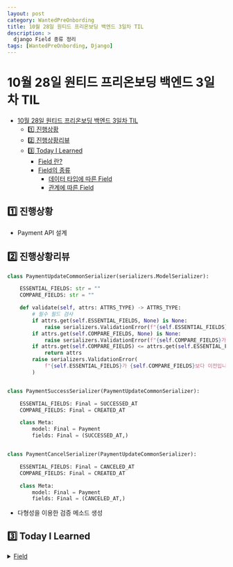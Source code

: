 ```yaml
---
layout: post
category: WantedPreOnbording
title: 10월 28일 원티드 프리온보딩 백엔드 3일차 TIL
description: >
  django Field 종류 정리
tags: [WantedPreOnbording, Django]
---
```


# 10월 28일 원티드 프리온보딩 백엔드 3일차 TIL

- [10월 28일 원티드 프리온보딩 백엔드 3일차 TIL](#10월-28일-원티드-프리온보딩-백엔드-3일차-til)
  - [:one: 진행상황](#one진행상황)
  - [:two: 진행상황리뷰](#two진행상황리뷰)
  - [:three: Today I Learned](#threetoday-i-learned)
    - [Field 란?](#field-란)
    - [Field의 종류](#field의-종류)
      - [데이터 타입에 따른 Field](#데이터-타입에-따른-field)
      - [관계에 따른 Field](#관계에-따른-field)

## :one: 진행상황

- Payment API 설계

## :two: 진행상황리뷰

```python
class PaymentUpdateCommonSerializer(serializers.ModelSerializer):

    ESSENTIAL_FIELDS: str = ""
    COMPARE_FIELDS: str = ""

    def validate(self, attrs: ATTRS_TYPE) -> ATTRS_TYPE:
        # 필수 필드 검사
        if attrs.get(self.ESSENTIAL_FIELDS, None) is None:
            raise serializers.ValidationError(f"{self.ESSENTIAL_FIELDS}가 없습니다.")
        if attrs.get(self.COMPARE_FIELDS, None) is None:
            raise serializers.ValidationError(f"{self.COMPARE_FIELDS}가 없습니다.")
        if attrs.get(self.COMPARE_FIELDS) <= attrs.get(self.ESSENTIAL_FIELDS):
            return attrs
        raise serializers.ValidationError(
            f"{self.ESSENTIAL_FIELDS}가 {self.COMPARE_FIELDS}보다 이전입니다."
        )


class PaymentSuccessSerializer(PaymentUpdateCommonSerializer):

    ESSENTIAL_FIELDS: Final = SUCCESSED_AT
    COMPARE_FIELDS: Final = CREATED_AT

    class Meta:
        model: Final = Payment
        fields: Final = (SUCCESSED_AT,)


class PaymentCancelSerializer(PaymentUpdateCommonSerializer):

    ESSENTIAL_FIELDS: Final = CANCELED_AT
    COMPARE_FIELDS: Final = CREATED_AT

    class Meta:
        model: Final = Payment
        fields: Final = (CANCELED_AT,)
```
- 다형성을 이용한 검증 메소드 생성


## :three: Today I Learned
<details>
<summary><a href="https://docs.djangoproject.com/en/4.1/ref/models/fields/">Field</a>
</summary>
내용

### Field 란?
> **Field** is an abstract class that represents a database table column. Django uses fields to create the database table ([**db_type()**](https://docs.djangoproject.com/en/4.1/ref/models/fields/#django.db.models.Field.db_type)), to map Python types to database ([**get_prep_value()**](https://docs.djangoproject.com/en/4.1/ref/models/fields/#django.db.models.Field.get_prep_value)) and vice-versa ([**from_db_value()**](https://docs.djangoproject.com/en/4.1/ref/models/fields/#django.db.models.Field.from_db_value)).
>
>> **Field** 란 데이터베이스 테이블의 열을 표현한 추상적 클래스이다. Django는 field를 이용하여 데이터베이스 테이블을 생성하고([**db_type()**](https://docs.djangoproject.com/en/4.1/ref/models/fields/#django.db.models.Field.db_type)), Python 타입을 데이터베이스에 매핑하고([**get_prep_value()**](https://docs.djangoproject.com/en/4.1/ref/models/fields/#django.db.models.Field.get_prep_value)), 역으로도 매핑한다([**from_db_value()**](https://docs.djangoproject.com/en/4.1/ref/models/fields/#django.db.models.Field.from_db_value)).

### Field의 종류

주로 사용하는 Field는 Bold 처리.

#### 데이터 타입에 따른 Field

- 수
  - 0을 포함한 자연수
    - PositiveBigIntegerField

      0 이상의 64bit 정수 지원.(0 ~ 9223372036854775807)

    - **PositiveIntegerField**

      0 이상의 32bit 정수 지원.(0 ~ 2147483647)

    - PositiveSmallIntegerField

      0 이상의 16bit 정수 지원.(0 ~ 32767)

  - 정수
    - BigIntegerField

      IntegerField 64bit 정수까지 지원. (-9223372036854775808 ~ 9223372036854775807)

    - IntegerField

      32bit 정수 지원.(-2147483648 ~ 2147483647)

    - SmallIntegerField

      16bit 정수 지원. (-32768 ~ 32767)

  - 실수
    - DecimalField

      [Decimal](https://docs.python.org/ko/3/library/decimal.html#decimal.Decimal) 지원.

    - FloatField

      부동 소수점 값 지원.

  - 자동 생성
    - AutoField
      
      ID 등을 위해 자동으로 증가하는 Field. 32bit 정수 지원.(1 ~ 2147483647)

    - BigAutoField

      AutoField와 동일하나 64bit 정수 지원. (1 ~ 9223372036854775807)
      
    - SmallAutoField

      AutoField와 동일하나 16bit 정수 지원. (1 ~ 32767)

- 문자열
  - 기본
    - **CharField**

      문자열 지원. 긴 문자열을 지원해야한다면 TextField 권장.

    - **TextField**

      긴 문자열 지원.

  - 형식이 있는 문자열
    - EmailField

      [EmailValidator](https://docs.djangoproject.com/ko/4.1/ref/validators/#django.core.validators.EmailValidator)로 검증하는 이메일 형식 문자열 지원

    - FilePathField

      파일 경로를 포함한 파일 이름 형식의 문자열 지원.

      - FilePathField.path

        기본 절대 경로 문자열 혹은 Callable 객체. 필수 인자.

    - GenericIPAddressField

      IPv4 혹은 IPv6 형식의 문자열 지원.

    - SlugField

      문자, 숫자, `_`, `-`만으로 이루어진 문자열. URL의 마지막을 주로 사용

    - URLField

      [](https://docs.djangoproject.com/ko/4.1/ref/validators/#django.core.validators.URLValidator)로 검증된 URL 형식의 문자열 지원.

    - UUIDField

      [UUID](https://docs.python.org/3/library/uuid.html#uuid.UUID) 혹은 UUID 형식의 32자 문자열 지원.

- 시간
  - DateField

    날짜([datetime.date](https://docs.python.org/ko/3/library/datetime.html#date-objects)) 지원.

  - **DateTimeField**

    날짜와 시간([datetime.date](https://docs.python.org/ko/3/library/datetime.html#datetime-objects)) 지원.

    - DateField.auto_now

      오브젝트가 저장될 때 자동 업데이트. 수정된 시각을 저장할 때 유용.

    - DateField.auto_now_add

      오브젝트가 생성될 때 자동 생성. 생성된 시각을 저장할 때 유용.

  - DurationField

    기간([datetime.timedelta](https://docs.python.org/ko/3/library/datetime.html#datetime.timedelta)) 지원

  - TimeField

    시각([datetime.time](https://docs.python.org/ko/3/library/datetime.html#time-objects)) 지원.

- 파일
  - FileField

    파일 지원.

    - FileField.upload_to

      파일 저장경로 인자. 시각 포맷팅([strftime()](https://docs.python.org/3/library/time.html#time.strftime))을 지원.

  - ImageField

    이미지 형식의 파일 지원.

- 기타
  - BinaryField

    바이너리 데이터([bytes](https://docs.python.org/ko/3/library/stdtypes.html#bytes), [bytearray](https://docs.python.org/ko/3/library/stdtypes.html#bytearray), [memoryview](https://docs.python.org/ko/3/library/stdtypes.html#memoryview)) 지원.

  - **BooleanField**
    
    True/False 지원.

  - JSONField

    JSON 데이터 지원.

#### 관계에 따른 Field

- ForeignKey
  
  외래키. 다대일 관계 시 사용. 외래키를 가져올 모델(`to`)과 참조한 개체가 사라졌을 때 처리할 방법(`on_delete`) 필수.

  - ForeignKey.to
    
    모델 클래스 혹은 해당 클래스를 표현하는 문자열. `'self'`지정 시 재귀적 관계 가능.

  - ForeignKey.on_delete
    
    참조개체가 삭제되었을 때 처리하는 방법.


    - CASCADE

      참조된 개체 삭제 시 참조한 개체도 모두 삭제.

    - PROTECT

      참조하고 있는 개체가 존재할 경우 삭제 방지.

    - RESTRICT

      기본적으로는 PROTECT와 동일. 참조된 개체와 참조한 개체가 동시에 참조하는 공통 참조 개체가 존재하고, 해당 개체에 대해 두 개체 모두 CASCADE이며, 공통 참조 개체가 삭제되는 경우 삭제 허용.
      ```Python
      class Artist(models.Model):
          name = models.CharField(max_length=10)

      class Album(models.Model):
          artist = models.ForeignKey(Artist, on_delete=models.CASCADE)

      class Song(models.Model):
          artist = models.ForeignKey(Artist, on_delete=models.CASCADE)
          album = models.ForeignKey(Album, on_delete=models.RESTRICT)
      
      # Album이 삭제될 경우 참조한 Song이 존재한다면 RestrictedError 발생
      # Artist가 삭제될 경우 참조한 Album과 Song 모두 문제 없이 삭제
      ```

    - SET_NULL

      참조된 개체 삭제시 null로 설정. null로 설정 가능해야함.(`null=True`)

    - SET_DEFAULT

      참조된 개체 삭제시 default 값으로 설정. 

      default인자가 지정되어 있어야함.(`default=...`)

    - SET(...)

      SET_DEFAULT과 동일하나 Callable 객체 전달 가능.
      ```python
      def get_sentinel_user():
          return AnotherModel.objects.get_or_create(username='deleted')[0]

      class MyModel(models.Model):
          user = models.ForeignKey(
              AnotherModel,
              on_delete=models.SET(get_sentinel_user),
          )
    ```

    - DO_NOTHING

      참조된 개체가 사라져도 아무 변경 없음. [IntegrityError](https://docs.djangoproject.com/ko/4.1/ref/exceptions/#django.db.IntegrityError) 발생 가능.
  
  - ForeignKey.to_field
    
    키 값으로 참조할 값. 기본적으로 primary 키 값. 만약 다른 값을 지정한다면 해당 값은 유일해야함.(`unique=True`)

- ManyToManyField
  
  다대다 관계. 
  - ManyToManyField.through
    
    다대다 관계에서 추가적인 값을 저장할 때 필요. 추가 모델을 만들어 지정.
    ```python
    # https://baecode.tistory.com/44
    class User(models.Model):
       ...         

    class Post(models.Model):
        like = models.ManyToManyField(User,through="Like")
        ...
      
      class Like(models.Model):
        user = models.ForignKey(User, on_delete=models.CASCADE)
        post = models.ForignKey(Post, on_delete=models.CASCADE)
        created_at = models.DateField(auto_now_add = True)
        ...
    ```

- OneToOneField

  일대일 관계. 유일성이 보장된 외래키 필드(`ForeignKey(..., unique=True)`)와 비슷하나 역추적이 가능.


</details>
